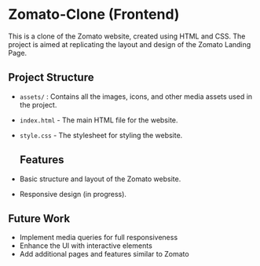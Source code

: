 # Zomato-Clone (Frontend)
This is a clone of the Zomato website, created using HTML and CSS. The project is aimed at replicating the layout and design of the Zomato Landing Page.

## Project Structure
- `assets/` : Contains all the images, icons, and other media assets used in the project.
- `index.html` - The main HTML file for the website.
- `style.css` - The stylesheet for styling the website.

  ## Features

- Basic structure and layout of the Zomato website.
- Responsive design (in progress).


## Future Work
- Implement media queries for full responsiveness
- Enhance the UI with interactive elements
- Add additional pages and features similar to Zomato
